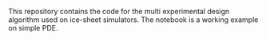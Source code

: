 This repository contains the code for the multi experimental design algorithm used on ice-sheet simulators. The notebook is a working example on simple PDE.

